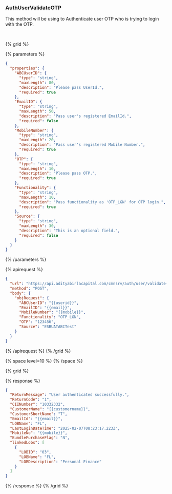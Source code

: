 ### AuthUserValidateOTP

This method will be using to Authenticate user OTP who is trying to login with the OTP.

&nbsp;

{% grid %}

{% parameters %}

```json
{
  "properties": {
    "ABCUserID": {
      "type": "string",
      "maxLength": 80,
      "description": "Please pass UserId.",
      "required": true
    },
    "EmailID": {
      "type": "string",
      "maxLength": 50,
      "description": "Pass user's registered EmailId.",
      "required": false
    },
    "MobileNumber": {
      "type": "string",
      "maxLength": 20,
      "description": "Pass user's registered Mobile Number.",
      "required": true
    },
    "OTP": {
      "type": "string",
      "maxLength": 10,
      "description": "Please pass OTP.",
      "required": true
    },
    "Functionality": {
      "type": "string",
      "maxLength": 10,
      "description": "Pass functionality as 'OTP_LGN' for OTP login.",
      "required": true
    },
    "Source": {
      "type": "string",
      "maxLength": 30,
      "description": "This is an optional field.",
      "required": false
    }
  }
}
```

{% /parameters %}

{% apirequest %}

```json
{
  "url": "https://api.adityabirlacapital.com/cmnsrv/auth/user/validate-otp",
  "method": "POST",
  "body": {
    "objRequest": {
      "ABCUserID": "{{userid}}",
      "EmailID": "{{email}}",
      "MobileNumber": "{{mobile}}",
      "Functionality": "OTP_LGN",
      "OTP": "123456",
      "Source": "ESBUATABCTest"
    }
  }
}
```

{% /apirequest %}
{% /grid %}

{% space level=10 %}
{% /space %}

{% grid %}

{% response %}

```json
{
  "ReturnMessage": "User authenticated successfully.",
  "ReturnCode": "1",
  "CIINumber": "10332332",
  "CustomerName": "{{customername}}",
  "CustomerShortName": "T",
  "EmailId": "{{email}}",
  "LOBName": "FL",
  "LastLoginDateTime": "2025-02-07T08:23:17.223Z",
  "MobileNo": "{{mobile}}",
  "BundlePurchaseFlag": "N",
  "linkedLobs": [
    {
      "LOBID": "03",
      "LOBName": "FL",
      "LOBDescription": "Personal Finance"
    }
  ]
}
```

{% /response %}
{% /grid %}
